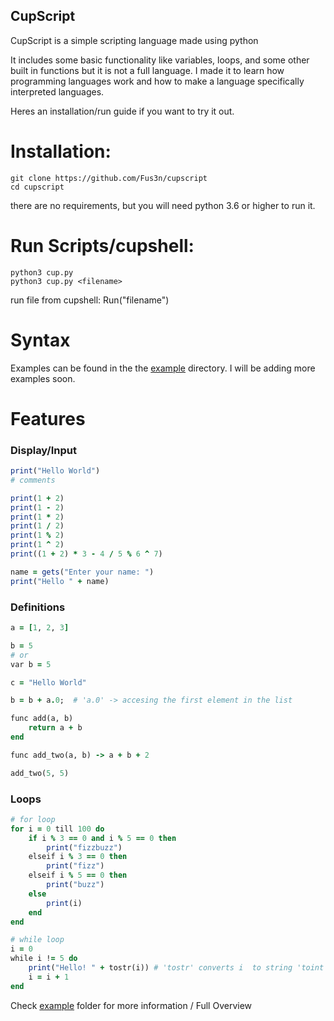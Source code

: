 ## CupScript

CupScript is a simple scripting language made using python

It includes some basic functionality like variables, loops, and some other built in functions but it is not a full language.
I made it to learn how programming languages work and how to make a language specifically interpreted languages.

Heres an installation/run guide if you want to try it out.

# Installation:

    git clone https://github.com/Fus3n/cupscript
    cd cupscript

there are no requirements, but you will need python 3.6 or higher to run it.

# Run Scripts/cupshell:

    python3 cup.py
    python3 cup.py <filename>


run file from cupshell: Run("filename")


# Syntax

Examples can be found in the the [example](https://github.com/Fus3n/cupscript/blob/main/examples) directory.
I will be adding more examples soon.


# Features

### Display/Input

```ruby
print("Hello World")
# comments

print(1 + 2)
print(1 - 2)
print(1 * 2)
print(1 / 2)
print(1 % 2)
print(1 ^ 2)
print((1 + 2) * 3 - 4 / 5 % 6 ^ 7)

name = gets("Enter your name: ")
print("Hello " + name)

```

### Definitions

```ruby
a = [1, 2, 3]

b = 5
# or
var b = 5

c = "Hello World"

b = b + a.0;  # 'a.0' -> accesing the first element in the list 

func add(a, b)
    return a + b
end

func add_two(a, b) -> a + b + 2

add_two(5, 5)

```

### Loops
```ruby
# for loop
for i = 0 till 100 do
	if i % 3 == 0 and i % 5 == 0 then
		print("fizzbuzz")
	elseif i % 3 == 0 then
		print("fizz")
	elseif i % 5 == 0 then
		print("buzz")
	else
		print(i)
	end
end

# while loop
i = 0
while i != 5 do
	print("Hello! " + tostr(i)) # 'tostr' converts i  to string 'toint' does opposite
	i = i + 1
end

```


Check [example](https://github.com/Fus3n/cupscript/blob/main/examples) folder for more information / Full Overview
